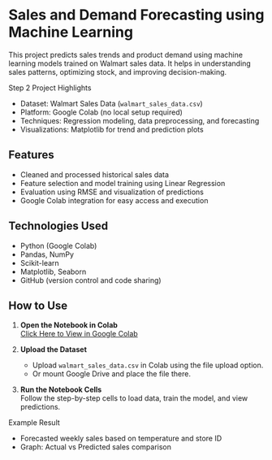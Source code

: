 
# Sales and Demand Forecasting using Machine Learning

This project predicts sales trends and product demand using machine learning models trained on Walmart sales data. It helps in understanding sales patterns, optimizing stock, and improving decision-making.

Step 2 Project Highlights

- Dataset: Walmart Sales Data (`walmart_sales_data.csv`)
- Platform: Google Colab (no local setup required)
- Techniques: Regression modeling, data preprocessing, and forecasting
- Visualizations: Matplotlib for trend and prediction plots

## Features

- Cleaned and processed historical sales data
- Feature selection and model training using Linear Regression
- Evaluation using RMSE and visualization of predictions
- Google Colab integration for easy access and execution

## Technologies Used

- Python (Google Colab)
- Pandas, NumPy
- Scikit-learn
- Matplotlib, Seaborn
- GitHub (version control and code sharing)

## How to Use

1. **Open the Notebook in Colab**  
   [Click Here to View in Google Colab](https://colab.research.google.com/drive/1wsgFQvCi707l0LKdHm6lxh30f3_6LrTR)

2. **Upload the Dataset**  
   - Upload `walmart_sales_data.csv` in Colab using the file upload option.
   - Or mount Google Drive and place the file there.

3. **Run the Notebook Cells**  
   Follow the step-by-step cells to load data, train the model, and view predictions.
   
Example Result

- Forecasted weekly sales based on temperature and store ID
- Graph: Actual vs Predicted sales comparison
